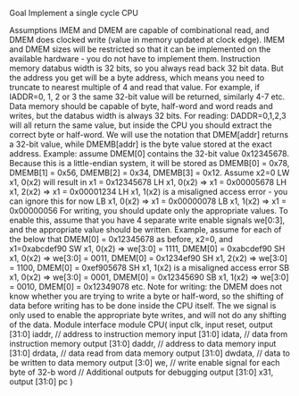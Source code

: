 Goal Implement a single cycle CPU

Assumptions
IMEM and DMEM are capable of combinational read, and DMEM does clocked write (value in memory updated at clock edge).
IMEM and DMEM sizes will be restricted so that it can be implemented on the available hardware - you do not have to implement them.
Instruction memory databus width is 32 bits, so you always read back 32 bit data. But the address you get will be a byte address, which means you need to truncate to nearest multiple of 4 and read that value. For example, if IADDR=0, 1, 2 or 3 the same 32-bit value will be returned, similarly 4-7 etc.
Data memory should be capable of byte, half-word and word reads and writes, but the databus width is always 32 bits.
For reading: DADDR=0,1,2,3 will all return the same value, but inside the CPU you should extract the correct byte or half-word. We will use the notation that DMEM[addr] returns a 32-bit value, while DMEMB[addr] is the byte value stored at the exact address.
Example: assume DMEM[0] contains the 32-bit value 0x12345678. Because this is a little-endian system, it will be stored as DMEMB[0] = 0x78, DMEMB[1] = 0x56, DMEMB[2] = 0x34, DMEMB[3] = 0x12. Assume x2=0
LW x1, 0(x2) will result in x1 = 0x12345678
LH x1, 0(x2) => x1 = 0x00005678
LH x1, 2(x2) => x1 = 0x00001234
LH x1, 1(x2) is a misaligned access error - you can ignore this for now
LB x1, 0(x2) => x1 = 0x00000078
LB x1, 1(x2) => x1 = 0x00000056
For writing, you should update only the appropriate values. To enable this, assume that you have 4 separate write enable signals we[0:3], and the appropriate value should be written.
Example, assume for each of the below that DMEM[0] = 0x12345678 as before, x2=0, and x1=0xabcdef90
SW x1, 0(x2) => we[3:0] = 1111, DMEM[0] = 0xabcdef90
SH x1, 0(x2) => we[3:0] = 0011, DMEM[0] = 0x1234ef90
SH x1, 2(x2) => we[3:0] = 1100, DMEM[0] = 0xef905678
SH x1, 1(x2) is a misaligned access error
SB x1, 0(x2) => we[3:0] = 0001, DMEM[0] = 0x12345690
SB x1, 1(x2) => we[3:0] = 0010, DMEM[0] = 0x12349078
etc.
Note for writing: the DMEM does not know whether you are trying to write a byte or half-word, so the shifting of data before writing has to be done inside the CPU itself. The we signal is only used to enable the appropriate byte writes, and will not do any shifting of the data.
Module interface
module CPU(
    input clk,
    input reset,
    output [31:0] iaddr,  // address to instruction memory
    input [31:0] idata,   // data from instruction memory
    output [31:0] daddr,  // address to data memory
    input [31:0] drdata,  // data read from data memory
    output [31:0] dwdata, // data to be written to data memory
    output [3:0] we,      // write enable signal for each byte of 32-b word
    // Additional outputs for debugging
    output [31:0] x31,
    output [31:0] pc
)
